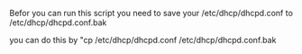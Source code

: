 Befor you can run this script you need to save your /etc/dhcp/dhcpd.conf to /etc/dhcp/dhcpd.conf.bak

you can do this by "cp /etc/dhcp/dhcpd.conf /etc/dhcp/dhcpd.conf.bak
